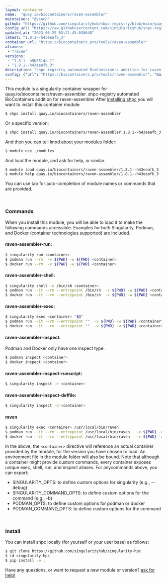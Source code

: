```yaml
---
layout: container
name:  "quay.io/biocontainers/raven-assembler"
maintainer: "@vsoch"
github: "https://github.com/singularityhub/shpc-registry/blob/main/quay.io/biocontainers/raven-assembler/container.yaml"
config_url: "https://raw.githubusercontent.com/singularityhub/shpc-registry/main/quay.io/biocontainers/raven-assembler/container.yaml"
updated_at: "2023-06-29 03:21:45.038648"
latest: "1.8.1--h43eeafb_3"
container_url: "https://biocontainers.pro/tools/raven-assembler"
aliases:
 - "raven"
versions:
 - "1.8.1--h5b5514e_1"
 - "1.8.1--h43eeafb_3"
description: "shpc-registry automated BioContainers addition for raven-assembler"
config: {"url": "https://biocontainers.pro/tools/raven-assembler", "maintainer": "@vsoch", "description": "shpc-registry automated BioContainers addition for raven-assembler", "latest": {"1.8.1--h43eeafb_3": "sha256:f4fb9dce3e189cdc0e74e5c3fa0d043e532c507e20e96f44a394a89c94438312"}, "tags": {"1.8.1--h5b5514e_1": "sha256:1a439066b3b6d95a587984d3225653a785294258ed5fc38c6ab5391a7beba8fe", "1.8.1--h43eeafb_3": "sha256:f4fb9dce3e189cdc0e74e5c3fa0d043e532c507e20e96f44a394a89c94438312"}, "docker": "quay.io/biocontainers/raven-assembler", "aliases": {"raven": "/usr/local/bin/raven"}}
---
```


This module is a singularity container wrapper for quay.io/biocontainers/raven-assembler.
shpc-registry automated BioContainers addition for raven-assembler
After [installing shpc](#install) you will want to install this container module:


```bash
$ shpc install quay.io/biocontainers/raven-assembler
```

Or a specific version:

```bash
$ shpc install quay.io/biocontainers/raven-assembler:1.8.1--h43eeafb_3
```

And then you can tell lmod about your modules folder:

```bash
$ module use ./modules
```

And load the module, and ask for help, or similar.

```bash
$ module load quay.io/biocontainers/raven-assembler/1.8.1--h43eeafb_3
$ module help quay.io/biocontainers/raven-assembler/1.8.1--h43eeafb_3
```

You can use tab for auto-completion of module names or commands that are provided.

<br>

### Commands

When you install this module, you will be able to load it to make the following commands accessible.
Examples for both Singularity, Podman, and Docker (container technologies supported) are included.

#### raven-assembler-run:

```bash
$ singularity run <container>
$ podman run --rm  -v ${PWD} -w ${PWD} <container>
$ docker run --rm  -v ${PWD} -w ${PWD} <container>
```

#### raven-assembler-shell:

```bash
$ singularity shell -s /bin/sh <container>
$ podman run --it --rm --entrypoint /bin/sh  -v ${PWD} -w ${PWD} <container>
$ docker run --it --rm --entrypoint /bin/sh  -v ${PWD} -w ${PWD} <container>
```

#### raven-assembler-exec:

```bash
$ singularity exec <container> "$@"
$ podman run --it --rm --entrypoint ""  -v ${PWD} -w ${PWD} <container> "$@"
$ docker run --it --rm --entrypoint ""  -v ${PWD} -w ${PWD} <container> "$@"
```

#### raven-assembler-inspect:

Podman and Docker only have one inspect type.

```bash
$ podman inspect <container>
$ docker inspect <container>
```

#### raven-assembler-inspect-runscript:

```bash
$ singularity inspect -r <container>
```

#### raven-assembler-inspect-deffile:

```bash
$ singularity inspect -d <container>
```


#### raven

```bash
$ singularity exec <container> /usr/local/bin/raven
$ podman run --it --rm --entrypoint /usr/local/bin/raven   -v ${PWD} -w ${PWD} <container> -c " $@"
$ docker run --it --rm --entrypoint /usr/local/bin/raven   -v ${PWD} -w ${PWD} <container> -c " $@"
```



In the above, the `<container>` directive will reference an actual container provided
by the module, for the version you have chosen to load. An environment file in the
module folder will also be bound. Note that although a container
might provide custom commands, every container exposes unique exec, shell, run, and
inspect aliases. For anycommands above, you can export:

 - SINGULARITY_OPTS: to define custom options for singularity (e.g., --debug)
 - SINGULARITY_COMMAND_OPTS: to define custom options for the command (e.g., -b)
 - PODMAN_OPTS: to define custom options for podman or docker
 - PODMAN_COMMAND_OPTS: to define custom options for the command

<br>

### Install

You can install shpc locally (for yourself or your user base) as follows:

```bash
$ git clone https://github.com/singularityhub/singularity-hpc
$ cd singularity-hpc
$ pip install -e .
```

Have any questions, or want to request a new module or version? [ask for help!](https://github.com/singularityhub/singularity-hpc/issues)
